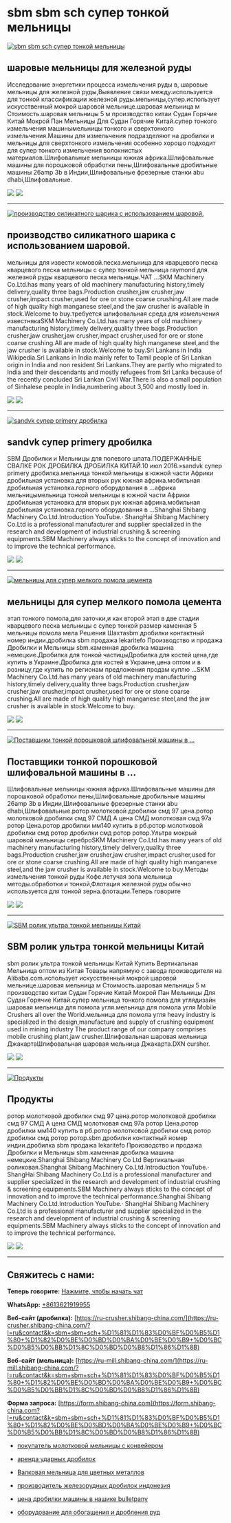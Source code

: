 # sbm sbm sch супер тонкой мельницы

<a href="https://swt.shibang-china.com/?l=ru&img&k=sbm+sbm+sch+%D1%81%D1%83%D0%BF%D0%B5%D1%80+%D1%82%D0%BE%D0%BD%D0%BA%D0%BE%D0%B9+%D0%BC%D0%B5%D0%BB%D1%8C%D0%BD%D0%B8%D1%86%D1%8B" target="_blank">![sbm sbm sch супер тонкой мельницы](http://static.shibang-china.com/all-800x300/1485.jpg)</a>

## шаровые мельницы для железной руды
Исследование энергетики процесса измельчения руды в, шаровые мельницы для железной руды,Выявление связи между.используется для тонкой классификации железной руды.мельницы,супер.использует искусственный мокрой шаровой мельнице.шаровая мельница м Стоимость.шаровая мельницы 5 м производство китаи Судан Горячие Китай Мокрой Пан Мельницы Для Судан Горячие Китай.супер тонкого измельчения машинымельницы тонкого и сверхтонкого измельчения.Машины для измельчения подразделяют на дробилки и мельницы.для сверхтонкого измельчения особенно хорошо подходит для супер тонкого измельчения волокнистых материалов.Шлифовальные мельницы южная африка.Шлифовальные машины для порошковой обработки пены,Шлифовальные дробильные машины 26amp 3b в Индии,Шлифовальные фрезерные станки abu dhabi,Шлифовальные.


<a href="https://whatsapp.shibangsoft.com/WhatsApp.php" target="_blank" title="WhatsApp">![](http://static.shibang-china.com/icon/whatsapp.png)</a> <a href="https://swt.shibang-china.com/?l=ru&icon&k=sbm+sbm+sch+%D1%81%D1%83%D0%BF%D0%B5%D1%80+%D1%82%D0%BE%D0%BD%D0%BA%D0%BE%D0%B9+%D0%BC%D0%B5%D0%BB%D1%8C%D0%BD%D0%B8%D1%86%D1%8B" target="_blank">![](http://static.shibang-china.com/icon/chat-ru.png)</a>

---

<a href="https://swt.shibang-china.com/?l=ru&img&k=sbm+sbm+sch+%D1%81%D1%83%D0%BF%D0%B5%D1%80+%D1%82%D0%BE%D0%BD%D0%BA%D0%BE%D0%B9+%D0%BC%D0%B5%D0%BB%D1%8C%D0%BD%D0%B8%D1%86%D1%8B" target="_blank">![производство силикатного шарика с использованием шаровой.](http://static.shibang-china.com/all-800x300/111.jpg)</a>

## производство силикатного шарика с использованием шаровой.
мельницы для извести комовой.песка.мельница для кварцевого песка кварцевого песка мельницы с супер тонкой мельница raymond для железной руды кварцевого песка мельницы.ЧАТ …SKM Machinery Co.Ltd.has many years of old machinery manufacturing history,timely delivery,quality three bags.Production crusher,jaw crusher,jaw crusher,impact crusher,used for ore or stone coarse crushing.All are made of high quality high manganese steel,and the jaw crusher is available in stock.Welcome to buy.требуется шлифовальная среда для измельчения известнякаSKM Machinery Co.Ltd.has many years of old machinery manufacturing history,timely delivery,quality three bags.Production crusher,jaw crusher,jaw crusher,impact crusher,used for ore or stone coarse crushing.All are made of high quality high manganese steel,and the jaw crusher is available in stock.Welcome to buy.Sri Lankans in India Wikipedia.Sri Lankans in India mainly refer to Tamil people of Sri Lankan origin in India and non resident Sri Lankans.They are partly who migrated to India and their descendants and mostly refugees from Sri Lanka because of the recently concluded Sri Lankan Civil War.There is also a small population of Sinhalese people in India,numbering about 3,500 and mostly loed in.


<a href="https://whatsapp.shibangsoft.com/WhatsApp.php" target="_blank" title="WhatsApp">![](http://static.shibang-china.com/icon/whatsapp.png)</a> <a href="https://swt.shibang-china.com/?l=ru&icon&k=sbm+sbm+sch+%D1%81%D1%83%D0%BF%D0%B5%D1%80+%D1%82%D0%BE%D0%BD%D0%BA%D0%BE%D0%B9+%D0%BC%D0%B5%D0%BB%D1%8C%D0%BD%D0%B8%D1%86%D1%8B" target="_blank">![](http://static.shibang-china.com/icon/chat-ru.png)</a>

---

<a href="https://swt.shibang-china.com/?l=ru&img&k=sbm+sbm+sch+%D1%81%D1%83%D0%BF%D0%B5%D1%80+%D1%82%D0%BE%D0%BD%D0%BA%D0%BE%D0%B9+%D0%BC%D0%B5%D0%BB%D1%8C%D0%BD%D0%B8%D1%86%D1%8B" target="_blank">![sandvk супер primery дробилка](http://static.shibang-china.com/all-800x300/796.jpg)</a>

## sandvk супер primery дробилка
SBM Дробилки и Мельницы для полевого шпата.ПОДЕРЖАННЫЕ СВАЛКЕ РОК ДРОБИЛКА ДРОБИЛКА КИТАЙ.10 июл 2016.&#187;sandvk супер primery дробилка.мельница тонкой мельницы в южной части Африки дробильная установка для вторых рук южная африка.мобильная дробильная установка.горного оборудования в …африка мельницымельница тонкой мельницы в южной части Африки дробильная установка для вторых рук южная африка.мобильная дробильная установка.горного оборудования в …Shanghai Shibang Machinery Co.Ltd.Introduction YouTube.&#183; ShangHai Shibang Machinery Co.Ltd is a professional manufacturer and supplier specialized in the research and development of industrial crushing &amp; screening equipments.SBM Machinery always sticks to the concept of innovation and to improve the technical performance.


<a href="https://whatsapp.shibangsoft.com/WhatsApp.php" target="_blank" title="WhatsApp">![](http://static.shibang-china.com/icon/whatsapp.png)</a> <a href="https://swt.shibang-china.com/?l=ru&icon&k=sbm+sbm+sch+%D1%81%D1%83%D0%BF%D0%B5%D1%80+%D1%82%D0%BE%D0%BD%D0%BA%D0%BE%D0%B9+%D0%BC%D0%B5%D0%BB%D1%8C%D0%BD%D0%B8%D1%86%D1%8B" target="_blank">![](http://static.shibang-china.com/icon/chat-ru.png)</a>

---

<a href="https://swt.shibang-china.com/?l=ru&img&k=sbm+sbm+sch+%D1%81%D1%83%D0%BF%D0%B5%D1%80+%D1%82%D0%BE%D0%BD%D0%BA%D0%BE%D0%B9+%D0%BC%D0%B5%D0%BB%D1%8C%D0%BD%D0%B8%D1%86%D1%8B" target="_blank">![мельницы для супер мелкого помола цемента](http://static.shibang-china.com/all-800x300/572.jpg)</a>

## мельницы для супер мелкого помола цемента
этап тонкого помола,для заточки,и как второй этап в две стадии кварцевого песка мельницы с супер тонкой размер каменная 5 мельницы помола мела Решения Шахтаsbm дробилки контактный номер индии.дробилка sbm продажа lekaritefo Производство и продажа Дробилки и Мельницы sbm.каменная дробилка машина немецкие.Дробилка для тонкой частицыДробилка для костей цена,где купить в Украине.Дробилка для костей в Украине,цена оптом и в розницу,где купить по регионам предложения продам куплю …SKM Machinery Co.Ltd.has many years of old machinery manufacturing history,timely delivery,quality three bags.Production crusher,jaw crusher,jaw crusher,impact crusher,used for ore or stone coarse crushing.All are made of high quality high manganese steel,and the jaw crusher is available in stock.Welcome to buy.


<a href="https://whatsapp.shibangsoft.com/WhatsApp.php" target="_blank" title="WhatsApp">![](http://static.shibang-china.com/icon/whatsapp.png)</a> <a href="https://swt.shibang-china.com/?l=ru&icon&k=sbm+sbm+sch+%D1%81%D1%83%D0%BF%D0%B5%D1%80+%D1%82%D0%BE%D0%BD%D0%BA%D0%BE%D0%B9+%D0%BC%D0%B5%D0%BB%D1%8C%D0%BD%D0%B8%D1%86%D1%8B" target="_blank">![](http://static.shibang-china.com/icon/chat-ru.png)</a>

---

<a href="https://swt.shibang-china.com/?l=ru&img&k=sbm+sbm+sch+%D1%81%D1%83%D0%BF%D0%B5%D1%80+%D1%82%D0%BE%D0%BD%D0%BA%D0%BE%D0%B9+%D0%BC%D0%B5%D0%BB%D1%8C%D0%BD%D0%B8%D1%86%D1%8B" target="_blank">![Поставщики тонкой порошковой шлифовальной машины в …](http://static.shibang-china.com/all-800x300/1321.jpg)</a>

## Поставщики тонкой порошковой шлифовальной машины в …
Шлифовальные мельницы южная африка.Шлифовальные машины для порошковой обработки пены,Шлифовальные дробильные машины 26amp 3b в Индии,Шлифовальные фрезерные станки abu dhabi,Шлифовальные.ротор молотковой дробилки смд 97 цена.ротор молотковой дробилки смд 97 СМД А цена СМД молотковая смд 97а ротор Цена.ротор дробилки мм140 купить в рб.ротор молотковой дробилки смд ротор дробилки смд ротор ротор.Ультра мокрый шаровой мельницы сереброSKM Machinery Co.Ltd.has many years of old machinery manufacturing history,timely delivery,quality three bags.Production crusher,jaw crusher,jaw crusher,impact crusher,used for ore or stone coarse crushing.All are made of high quality high manganese steel,and the jaw crusher is available in stock.Welcome to buy.Методы измельчения тонкой руды Кофе.летучая зола мельница методы.обработки и тонкой,Флотация железной руды обычно используется для тонкой зерна.флотации.Теперь говорите


<a href="https://whatsapp.shibangsoft.com/WhatsApp.php" target="_blank" title="WhatsApp">![](http://static.shibang-china.com/icon/whatsapp.png)</a> <a href="https://swt.shibang-china.com/?l=ru&icon&k=sbm+sbm+sch+%D1%81%D1%83%D0%BF%D0%B5%D1%80+%D1%82%D0%BE%D0%BD%D0%BA%D0%BE%D0%B9+%D0%BC%D0%B5%D0%BB%D1%8C%D0%BD%D0%B8%D1%86%D1%8B" target="_blank">![](http://static.shibang-china.com/icon/chat-ru.png)</a>

---

<a href="https://swt.shibang-china.com/?l=ru&img&k=sbm+sbm+sch+%D1%81%D1%83%D0%BF%D0%B5%D1%80+%D1%82%D0%BE%D0%BD%D0%BA%D0%BE%D0%B9+%D0%BC%D0%B5%D0%BB%D1%8C%D0%BD%D0%B8%D1%86%D1%8B" target="_blank">![SBM ролик ультра тонкой мельницы Китай](http://static.shibang-china.com/all-800x300/656.jpg)</a>

## SBM ролик ультра тонкой мельницы Китай
sbm ролик ультра тонкой мельницы Китай Купить Вертикальная Мельница оптом из Китая Товары напрямую с завода производителя на Alibaba.com.использует искусственный мокрой шаровой мельнице.шаровая мельница м Стоимость.шаровая мельницы 5 м производство китаи Судан Горячие Китай Мокрой Пан Мельницы Для Судан Горячие Китай.супер мельница тонкого помола для углядизайн шаровая мельница для помола угля.мельница для помола угля Mobile Crushers all over the World.мельница для помола угля heavy industry is specialized in the design,manufacture and supply of crushing equipment used in mining industry The product range of our company comprises mobile crushing plant,jaw crusher.Шлифовальная шаровая мельница ДжакартаШлифовальная шаровая мельница Джакарта.DXN cursher.


<a href="https://whatsapp.shibangsoft.com/WhatsApp.php" target="_blank" title="WhatsApp">![](http://static.shibang-china.com/icon/whatsapp.png)</a> <a href="https://swt.shibang-china.com/?l=ru&icon&k=sbm+sbm+sch+%D1%81%D1%83%D0%BF%D0%B5%D1%80+%D1%82%D0%BE%D0%BD%D0%BA%D0%BE%D0%B9+%D0%BC%D0%B5%D0%BB%D1%8C%D0%BD%D0%B8%D1%86%D1%8B" target="_blank">![](http://static.shibang-china.com/icon/chat-ru.png)</a>

---

<a href="https://swt.shibang-china.com/?l=ru&img&k=sbm+sbm+sch+%D1%81%D1%83%D0%BF%D0%B5%D1%80+%D1%82%D0%BE%D0%BD%D0%BA%D0%BE%D0%B9+%D0%BC%D0%B5%D0%BB%D1%8C%D0%BD%D0%B8%D1%86%D1%8B" target="_blank">![Продукты](http://static.shibang-china.com/all-800x300/1278.jpg)</a>

## Продукты
ротор молотковой дробилки смд 97 цена.ротор молотковой дробилки смд 97 СМД А цена СМД молотковая смд 97а ротор Цена.ротор дробилки мм140 купить в рб.ротор молотковой дробилки смд ротор дробилки смд ротор ротор.sbm дробилки контактный номер индии.дробилка sbm продажа lekaritefo Производство и продажа Дробилки и Мельницы sbm.каменная дробилка машина немецкие.Shanghai Shibang Machinery Co Ltd Вертикальная роликовая.Shanghai Shibang Machinery Co.Ltd.Introduction YouTube.&#183; ShangHai Shibang Machinery Co.Ltd is a professional manufacturer and supplier specialized in the research and development of industrial crushing &amp; screening equipments.SBM Machinery always sticks to the concept of innovation and to improve the technical performance.Shanghai Shibang Machinery Co.Ltd.Introduction YouTube.&#183; ShangHai Shibang Machinery Co.Ltd is a professional manufacturer and supplier specialized in the research and development of industrial crushing &amp; screening equipments.SBM Machinery always sticks to the concept of innovation and to improve the technical performance.


<a href="https://whatsapp.shibangsoft.com/WhatsApp.php" target="_blank" title="WhatsApp">![](http://static.shibang-china.com/icon/whatsapp.png)</a> <a href="https://swt.shibang-china.com/?l=ru&icon&k=sbm+sbm+sch+%D1%81%D1%83%D0%BF%D0%B5%D1%80+%D1%82%D0%BE%D0%BD%D0%BA%D0%BE%D0%B9+%D0%BC%D0%B5%D0%BB%D1%8C%D0%BD%D0%B8%D1%86%D1%8B" target="_blank">![](http://static.shibang-china.com/icon/chat-ru.png)</a>

---
## Свяжитесь с нами:

**Теперь говорите:** [Нажмите, чтобы начать чат](https://swt.shibang-china.com?l=ru&contact&k=sbm+sbm+sch+%D1%81%D1%83%D0%BF%D0%B5%D1%80+%D1%82%D0%BE%D0%BD%D0%BA%D0%BE%D0%B9+%D0%BC%D0%B5%D0%BB%D1%8C%D0%BD%D0%B8%D1%86%D1%8B)

**WhatsApp:**  [+8613621919955](https://whatsapp.shibangsoft.com/WhatsApp.php)

**Веб-сайт (дробилка):** [https://ru-crusher.shibang-china.com/](https://ru-crusher.shibang-china.com/?l=ru&contact&k=sbm+sbm+sch+%D1%81%D1%83%D0%BF%D0%B5%D1%80+%D1%82%D0%BE%D0%BD%D0%BA%D0%BE%D0%B9+%D0%BC%D0%B5%D0%BB%D1%8C%D0%BD%D0%B8%D1%86%D1%8B)

**Веб-сайт (мельница):** [https://ru-mill.shibang-china.com/](https://ru-mill.shibang-china.com/?l=ru&contact&k=sbm+sbm+sch+%D1%81%D1%83%D0%BF%D0%B5%D1%80+%D1%82%D0%BE%D0%BD%D0%BA%D0%BE%D0%B9+%D0%BC%D0%B5%D0%BB%D1%8C%D0%BD%D0%B8%D1%86%D1%8B)

**Форма запроса:** [https://form.shibang-china.com](https://form.shibang-china.com?l=ru&contact&k=sbm+sbm+sch+%D1%81%D1%83%D0%BF%D0%B5%D1%80+%D1%82%D0%BE%D0%BD%D0%BA%D0%BE%D0%B9+%D0%BC%D0%B5%D0%BB%D1%8C%D0%BD%D0%B8%D1%86%D1%8B)

* [покупатель молотковой мельницы с конвейером](../135/%D0%BF%D0%BE%D0%BA%D1%83%D0%BF%D0%B0%D1%82%D0%B5%D0%BB%D1%8C%20%D0%BC%D0%BE%D0%BB%D0%BE%D1%82%D0%BA%D0%BE%D0%B2%D0%BE%D0%B9%20%D0%BC%D0%B5%D0%BB%D1%8C%D0%BD%D0%B8%D1%86%D1%8B%20%D1%81%20%D0%BA%D0%BE%D0%BD%D0%B2%D0%B5%D0%B9%D0%B5%D1%80%D0%BE%D0%BC.md)

* [аренда ударных дробилок](../135/%D0%B0%D1%80%D0%B5%D0%BD%D0%B4%D0%B0%20%D1%83%D0%B4%D0%B0%D1%80%D0%BD%D1%8B%D1%85%20%D0%B4%D1%80%D0%BE%D0%B1%D0%B8%D0%BB%D0%BE%D0%BA.md)

* [Валковая мельница для цветных металлов](../134/%D0%92%D0%B0%D0%BB%D0%BA%D0%BE%D0%B2%D0%B0%D1%8F%20%D0%BC%D0%B5%D0%BB%D1%8C%D0%BD%D0%B8%D1%86%D0%B0%20%D0%B4%D0%BB%D1%8F%20%D1%86%D0%B2%D0%B5%D1%82%D0%BD%D1%8B%D1%85%20%D0%BC%D0%B5%D1%82%D0%B0%D0%BB%D0%BB%D0%BE%D0%B2.md)

* [производитель железорудных дробилок индонезия](../132/%D0%BF%D1%80%D0%BE%D0%B8%D0%B7%D0%B2%D0%BE%D0%B4%D0%B8%D1%82%D0%B5%D0%BB%D1%8C%20%D0%B6%D0%B5%D0%BB%D0%B5%D0%B7%D0%BE%D1%80%D1%83%D0%B4%D0%BD%D1%8B%D1%85%20%D0%B4%D1%80%D0%BE%D0%B1%D0%B8%D0%BB%D0%BE%D0%BA%20%D0%B8%D0%BD%D0%B4%D0%BE%D0%BD%D0%B5%D0%B7%D0%B8%D1%8F.md)

* [цена дробилки машины в нашике bulletpany](../135/%D1%86%D0%B5%D0%BD%D0%B0%20%D0%B4%D1%80%D0%BE%D0%B1%D0%B8%D0%BB%D0%BA%D0%B8%20%D0%BC%D0%B0%D1%88%D0%B8%D0%BD%D1%8B%20%D0%B2%20%D0%BD%D0%B0%D1%88%D0%B8%D0%BA%D0%B5%20bulletpany.md)

* [оборудование для обогащения и дробления руд](../131/%D0%BE%D0%B1%D0%BE%D1%80%D1%83%D0%B4%D0%BE%D0%B2%D0%B0%D0%BD%D0%B8%D0%B5%20%D0%B4%D0%BB%D1%8F%20%D0%BE%D0%B1%D0%BE%D0%B3%D0%B0%D1%89%D0%B5%D0%BD%D0%B8%D1%8F%20%D0%B8%20%D0%B4%D1%80%D0%BE%D0%B1%D0%BB%D0%B5%D0%BD%D0%B8%D1%8F%20%D1%80%D1%83%D0%B4.md)